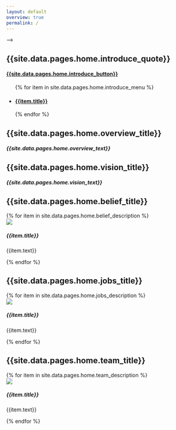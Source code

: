 ```yaml
---
layout: default
overview: true
permalink: /
---
```


<!-- Banner -->
<section id="introduce" class="{{site.data.pages.home.introduce_text_color}} background" style="background-image: url({{site.data.pages.home.introduce_background_image}}); box-shadow:inset 0 0 0 10000px {{site.data.pages.home.introduce_color_overlay}};">
    <div class="jumbotron">
        <div class="color_overlay" style="background-color: #a8a8a88f"></div> -->
        <div class="container">
            <div class="banner_text">
                <h1 class="font-weight-bold">
                    {{site.data.pages.home.introduce_quote}}
                </h1>
                <a href="{{site.data.pages.home.link_introduce_button}}" class="btn btn_custom" role="button"><h4>{{site.data.pages.home.introduce_button}}</h4></a>
            </div>
            <div class="banner_bottom_panel d-none d-lg-block d-xl-block">
                <ul class="panel_list">
                    {% for item in site.data.pages.home.introduce_menu %}
                        <li>
                            <a class="smooth_scroll" href="{{item.link}}"><h4>{{item.title}}</h4></a>
                        </li>
                    {% endfor %}
                </ul>
            </div>
        </div>
    </div>
</section>

<!-- Overview -->
<section id="overview" class="{{site.data.pages.home.overview_text_color}} background" style="background-image: url({{site.data.pages.home.overview_background_image}}); box-shadow:inset 0 0 0 10000px {{site.data.pages.home.overview_color_overlay}};">
    <div class="container text-center pd_lg">
        <h2 class="font-weight-bold mb-4">{{site.data.pages.home.overview_title}}</h2>
        <h5>{{site.data.pages.home.overview_text}}</h5>
    </div>
</section>

<!-- Vision -->
<section id="vision" class="{{site.data.pages.home.vision_text_color}} background" style="background-image: url({{site.data.pages.home.vision_background_image}}); box-shadow:inset 0 0 0 10000px {{site.data.pages.home.vision_color_overlay}};">
    <div class="container text-center pd_lg">
        <h2 class="font-weight-bold mb-4">{{site.data.pages.home.vision_title}}</h2>
        <h5>{{site.data.pages.home.vision_text}}</h5>       
    </div>
</section>

<!-- Belief -->
<section id="belief" class="{{site.data.pages.home.belief_text_color}} background" style="background-image: url({{site.data.pages.home.belief_background_image}}); box-shadow:inset 0 0 0 10000px {{site.data.pages.home.belief_color_overlay}};">
    <div class="container pd_lg">
        <div class="row">
            <div class="col-lg-6">
                <div class="side_img" style="background-image: url({{site.data.pages.home.belief_side_image}});">
                </div>
            </div>
            <div class="col-md-12 col-lg-6 p-5">
                    <h2  class="font-weight-bold mb-5">{{site.data.pages.home.belief_title}}</h2>
                    {% for item in site.data.pages.home.belief_description %}
                    <div class="side_item">
                        <div class="side_icon"><img src="{{item.icon}}" role="presentation"></div>
                        <h5 class="font-weight-bold side_title mb-1">{{item.title}}</h5>
                        <p class="side_text">{{item.text}}</p>
                    </div>
                    {% endfor %}
            </div>
        </div>
    </div>
</section>

<!-- Jobs -->
<section id="jobs" class="{{site.data.pages.home.jobs_text_color}} background" style="background-image: url({{site.data.pages.home.jobs_background_image}}); box-shadow:inset 0 0 0 10000px {{site.data.pages.home.jobs_color_overlay}};">
    <div class="container pd_lg">
        <div class="row">
            <div class="col-md-12 col-lg-6 p-5">
                    <h2 class="font-weight-bold mb-5">{{site.data.pages.home.jobs_title}}</h2>
                    {% for item in site.data.pages.home.jobs_description %}
                    <div class="side_item">
                        <div class="side_icon"><img src="{{item.icon}}" role="presentation">
                        </div>
                        <h5 class="font-weight-bold side_title mb-1">{{item.title}}</h5>
                        <p class="side_text">{{item.text}}</p>
                    </div>
                    {% endfor %}
            </div>
            <div class="col-lg-6">
                <div class="side_img" style="background-image: url({{site.data.pages.home.jobs_side_image}});">
                </div>
            </div>
        </div>
    </div>
</section>

<!-- Team -->
<section id="team" class="{{site.data.pages.home.team_text_color}} background" style="background-image: url({{site.data.pages.home.team_background_image}}); box-shadow:inset 0 0 0 10000px {{site.data.pages.home.team_color_overlay}};">
    <div class="container pd_lg text-center">
        <h2 class="font-weight-bold mb-5">{{site.data.pages.home.team_title}}</h2>
        <div class="row">
                {% for item in site.data.pages.home.team_description %}
                <div class="col-md-4 sub_item">
                    <div class="sub_icon mb-3"><img src="{{item.icon}}" role="presentation"></div>
                    <h5 class="font-weight-bold sub_title mb-2">{{item.title}}</h5>
                    <p class="sub_text">{{item.text}}</p>
                </div>
                {% endfor %}
        </div>
    </div>
</section>
